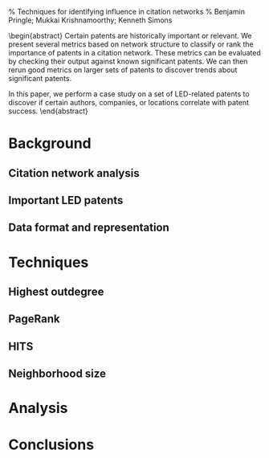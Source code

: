 % Techniques for identifying influence in citation networks
% Benjamin Pringle; Mukkai Krishnamoorthy; Kenneth Simons

\begin{abstract}
Certain patents are historically important or relevant.  We present several
metrics based on network structure to classify or rank the importance of
patents in a citation network.  These metrics can be evaluated by checking
their output against known significant patents. We can then rerun good metrics
on larger sets of patents to discover trends about significant patents.

In this paper, we perform a case study on a set of LED-related patents to
discover if certain authors, companies, or locations correlate with patent
success.
\end{abstract}

Background
==========

Citation network analysis
-------------------------

Important LED patents
---------------------

Data format and representation
------------------------------

Techniques
==========

Highest outdegree
-----------------

PageRank
--------

HITS
----

Neighborhood size
-----------------

Analysis
========

Conclusions
===========
